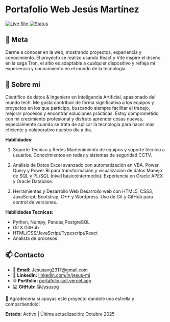 # Portafolio Web Jesús Martínez

[![Live Site](https://img.shields.io/badge/Live-portafolio-act.github-blue?style=for-the-badge)](https://portafolio-act.vercel.app)
[![Status](https://img.shields.io/badge/Status-Active-success?style=for-the-badge)]()

## 🥇 Meta

Darme a conocer en la web, mostrando proyectos, experiencia y conocimiento. El proyecto se realizo usando React y Vite inspire el diseño en la saga Tron, el sitio es adaptable a cualquier dispositivo y refleja mi experiencia y conocimiento en el mundo de la tecnología.

## 🤲 Sobre mí

Cientifico de datos & Ingeniero en Inteligencia Artificial, apasionado del mundo tech.
Me gusta contribuir de forma significativa a los equipos y proyectos en los que participo,
buscando siempre facilitar el trabajo, mejorar procesos y encontrar soluciones prácticas.
Estoy comprometido con mi crecimiento profesional y disfruto aprender cosas nuevas, especialmente cuando se
trata de aplicar la tecnología para hacer más eficiente y colaborativo nuestro día a día.


**Habilidades:**
1. Soporte Técnico y Redes
Mantenimiento de equipos y soporte técnico a usuarios.
Conocimientos en redes y sistemas de seguridad CCTV.

2. Análisis de Datos
Excel avanzado con automatización en VBA.
Power Query y Power BI para transformación y visualización de datos
Manejo de SQL y PL/SQL (nivel básicointermedio).
Experiencia en Oracle APEX y Oracle Database.

3. Herramientas y Desarrollo Web
Desarrollo web con HTML5, CSS3, JavaScript, Bootstrap, C++ y Wordpress.
Uso de Git y GitHub para control de versiones.

**Habilidades Tecnicas:**
- Python, Numpy, Pandas,PostgreSQL
- Git & GitHub
- HTML/CSS/JavaScript/Typescript/React
- Analista de procesos

## 📫 Contacto

- 📧 **Email:** Jesusavg2317@gmail.com
- 💼 **LinkedIn:** [linkedin.com/in/jesus-ml](https://www.linkedin.com/in/jesus-ml)
- 🌐 **Portfolio:** [portafolio-act.vercel.app](https://portafolio-act.vercel.app)
- 💻 **GitHub:** [@Jysusog](https://github.com/Jysusog)

👋 Agradeceria si apoyas este proyecto dandole una estrella y compartiendolo!

**Estado:** Activo | Última actualización: Octubre 2025